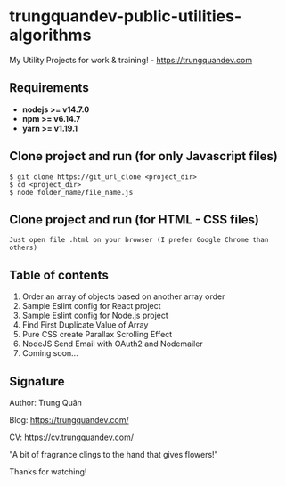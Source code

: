 # trungquandev-public-utilities-algorithms
My Utility Projects for work &amp; training! - https://trungquandev.com

## Requirements

* **nodejs >= v14.7.0**
* **npm >= v6.14.7**
* **yarn >= v1.19.1**

## Clone project and run (for only Javascript files)

```
$ git clone https://git_url_clone <project_dir>
$ cd <project_dir>
$ node folder_name/file_name.js
```

## Clone project and run (for HTML - CSS files)

```
Just open file .html on your browser (I prefer Google Chrome than others)
```

## Table of contents
1. Order an array of objects based on another array order
2. Sample Eslint config for React project
3. Sample Eslint config for Node.js project
4. Find First Duplicate Value of Array
5. Pure CSS create Parallax Scrolling Effect
6. NodeJS Send Email with OAuth2 and Nodemailer
7. Coming soon...


## Signature
Author: Trung Quân

Blog: https://trungquandev.com/

CV: https://cv.trungquandev.com/

"A bit of fragrance clings to the hand that gives flowers!"

Thanks for watching!
